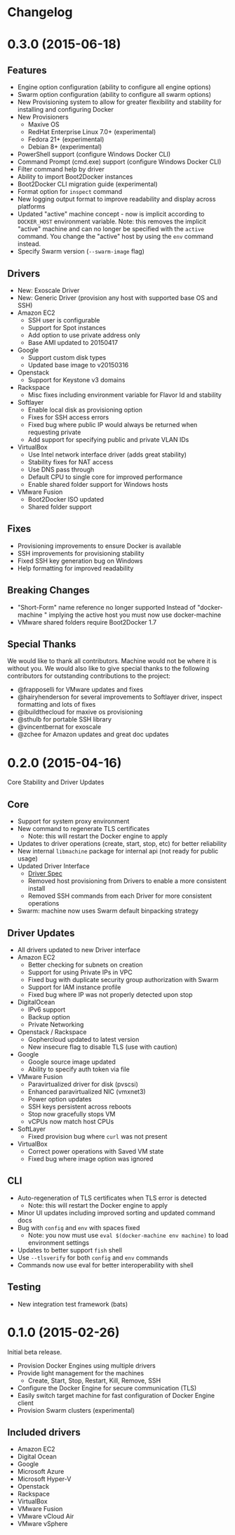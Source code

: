 Changelog
==========

# 0.3.0 (2015-06-18)

## Features
- Engine option configuration (ability to configure all engine options)
- Swarm option configuration (ability to configure all swarm options)
- New Provisioning system to allow for greater flexibility and stability for installing and configuring Docker
- New Provisioners
  - Maxive OS
  - RedHat Enterprise Linux 7.0+ (experimental)
  - Fedora 21+ (experimental)
  - Debian 8+ (experimental)
- PowerShell support (configure Windows Docker CLI)
- Command Prompt (cmd.exe) support (configure Windows Docker CLI)
- Filter command help by driver
- Ability to import Boot2Docker instances
- Boot2Docker CLI migration guide (experimental)
- Format option for `inspect` command
- New logging output format to improve readability and display across platforms 
- Updated "active" machine concept - now is implicit according to `DOCKER_HOST` environment variable.  Note: this removes the implicit "active" machine and can no longer be specified with the `active` command.  You change the "active" host by using the `env` command instead.
- Specify Swarm version (`--swarm-image` flag)

## Drivers
- New: Exoscale Driver
- New: Generic Driver (provision any host with supported base OS and SSH)
- Amazon EC2
  - SSH user is configurable
  - Support for Spot instances
  - Add option to use private address only
  - Base AMI updated to 20150417
- Google
  - Support custom disk types
  - Updated base image to v20150316
- Openstack
  - Support for Keystone v3 domains
- Rackspace
  - Misc fixes including environment variable for Flavor Id and stability
- Softlayer
  - Enable local disk as provisioning option
  - Fixes for SSH access errors
  - Fixed bug where public IP would always be returned when requesting private
  - Add support for specifying public and private VLAN IDs
- VirtualBox
  - Use Intel network interface driver (adds great stability)
  - Stability fixes for NAT access
  - Use DNS pass through
  - Default CPU to single core for improved performance
  - Enable shared folder support for Windows hosts
- VMware Fusion
  - Boot2Docker ISO updated
  - Shared folder support

## Fixes
- Provisioning improvements to ensure Docker is available
- SSH improvements for provisioning stability
- Fixed SSH key generation bug on Windows
- Help formatting for improved readability

## Breaking Changes
- "Short-Form" name reference no longer supported Instead of "docker-machine " implying the active host you must now use docker-machine
- VMware shared folders require Boot2Docker 1.7

## Special Thanks                                                                        
We would like to thank all contributors.  Machine would not be where it is
without you.  We would also like to give special thanks to the following
contributors for outstanding contributions to the project:

- @frapposelli for VMware updates and fixes
- @hairyhenderson for several improvements to Softlayer driver, inspect formatting and lots of fixes
- @ibuildthecloud for maxive os provisioning
- @sthulb for portable SSH library                                              
- @vincentbernat for exoscale                                                   
- @zchee for Amazon updates and great doc updates

# 0.2.0 (2015-04-16)

Core Stability and Driver Updates

## Core

- Support for system proxy environment
- New command to regenerate TLS certificates
  - Note: this will restart the Docker engine to apply
- Updates to driver operations (create, start, stop, etc) for better reliability
- New internal `libmachine` package for internal api (not ready for public usage)
- Updated Driver Interface
  - [Driver Spec](https://github.com/docker/machine/blob/master/docs/DRIVER_SPEC.md)
  - Removed host provisioning from Drivers to enable a more consistent install
  - Removed SSH commands from each Driver for more consistent operations
- Swarm: machine now uses Swarm default binpacking strategy

## Driver Updates

- All drivers updated to new Driver interface
- Amazon EC2
  - Better checking for subnets on creation
  - Support for using Private IPs in VPC
  - Fixed bug with duplicate security group authorization with Swarm
  - Support for IAM instance profile
  - Fixed bug where IP was not properly detected upon stop
- DigitalOcean
  - IPv6 support
  - Backup option
  - Private Networking
- Openstack / Rackspace
  - Gophercloud updated to latest version
  - New insecure flag to disable TLS (use with caution)
- Google
  - Google source image updated
  - Ability to specify auth token via file
- VMware Fusion
  - Paravirtualized driver for disk (pvscsi)
  - Enhanced paravirtualized NIC (vmxnet3)
  - Power option updates
  - SSH keys persistent across reboots
  - Stop now gracefully stops VM
  - vCPUs now match host CPUs
- SoftLayer
  - Fixed provision bug where `curl` was not present
- VirtualBox
  - Correct power operations with Saved VM state
  - Fixed bug where image option was ignored

## CLI

- Auto-regeneration of TLS certificates when TLS error is detected
  - Note: this will restart the Docker engine to apply
- Minor UI updates including improved sorting and updated command docs
- Bug with `config` and `env` with spaces fixed
  - Note: you now must use `eval $(docker-machine env machine)` to load environment settings
- Updates to better support `fish` shell
- Use `--tlsverify` for both `config` and `env` commands
- Commands now use eval for better interoperability with shell

## Testing
- New integration test framework (bats)


# 0.1.0 (2015-02-26)

Initial beta release.

- Provision Docker Engines using multiple drivers
- Provide light management for the machines
  - Create, Start, Stop, Restart, Kill, Remove, SSH
- Configure the Docker Engine for secure communication (TLS)
- Easily switch target machine for fast configuration of Docker Engine client
- Provision Swarm clusters (experimental)

## Included drivers

- Amazon EC2
- Digital Ocean
- Google
- Microsoft Azure
- Microsoft Hyper-V
- Openstack
- Rackspace
- VirtualBox
- VMware Fusion
- VMware vCloud Air
- VMware vSphere
